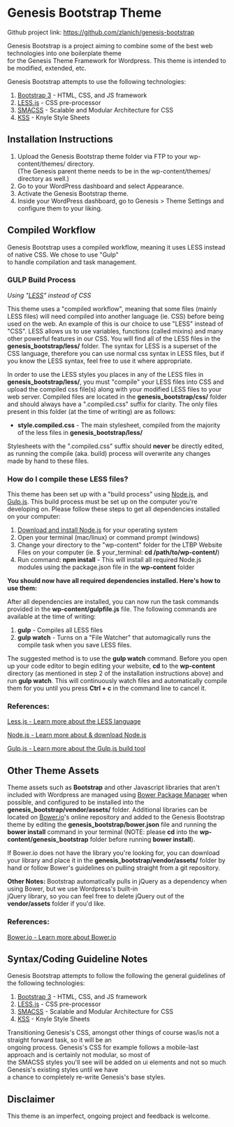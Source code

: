 # Genesis Bootstrap Theme

Github project link: https://github.com/zlanich/genesis-bootstrap

Genesis Bootstrap is a project aiming to combine some of the best web technologies into one boilerplate theme  
for the Genesis Theme Framework for Wordpress. This theme is intended to be modified, extended, etc.

Genesis Bootstrap attempts to use the following technologies:

1. [Bootstrap 3][bootstrap3] - HTML, CSS, and JS framework
2. [LESS.js][less] - CSS pre-processor
3. [SMACSS][smacss] - Scalable and Modular Architecture for CSS
4. [KSS][kss] - Knyle Style Sheets


## Installation Instructions

1. Upload the Genesis Bootstrap theme folder via FTP to your wp-content/themes/ directory.  
    (The Genesis parent theme needs to be in the wp-content/themes/ directory as well.)
2. Go to your WordPress dashboard and select Appearance.
3. Activate the Genesis Bootstrap theme.
4. Inside your WordPress dashboard, go to Genesis > Theme Settings and configure them to your liking.

## Compiled Workflow

Genesis Bootstrap uses a compiled workflow, meaning it uses LESS instead of native CSS. We chose to use "Gulp"   
to handle compilation and task management.

### GULP Build Process
*Using "[LESS][less]" instead of CSS*

This theme uses a "compiled workflow", meaning that some files (mainly LESS files) will need compiled into another
language (ie. CSS) before being used on the web. An example of this is our choice to use "LESS" instead of "CSS". LESS allows us
to use variables, functions (called mixins) and many other powerful features in our CSS. You will find all of the LESS
files in the **genesis_bootstrap/less/** folder. The syntax for LESS is a superset of the CSS language, therefore you can use
normal css syntax in LESS files, but if you know the LESS syntax, feel free to use it where appropriate.

In order to use the LESS styles you places in any of the LESS files in **genesis_bootstrap/less/**, you must "compile" your LESS
files into CSS and upload the compiled css file(s) along with your modified LESS files to your web server. Compiled
files are located in the **genesis_bootstrap/css/** folder and should always have a ".compiled.css" suffix for clarity. The only files present
in this folder (at the time of writing) are as follows:

* **style.compiled.css** - The main stylesheet, compiled from the majority of the less files in **genesis_bootstrap/less/**

Stylesheets with the ".compiled.css" suffix should **never** be directly edited, as running the compile (aka. build)
process will overwrite any changes made by hand to these files.

### How do I compile these LESS files?

This theme has been set up with a "build process" using [Node.js][node], and [Gulp.js][gulp]. This build process must
be set up on the computer you're developing on. Please follow these steps to get all dependencies installed on your
computer:

1. [Download and install Node.js][node] for your operating system
2. Open your terminal (mac/linux) or command prompt (windows)
3. Change your directory to the "wp-content" folder for the LTBP Website Files on your computer (ie. $ your_terminal: **cd /path/to/wp-content/**)
4. Run command: **npm install** - This will install all required Node.js modules using the package.json file in the **wp-content** folder

**You should now have all required dependencies installed. Here's how to use them:**

After all dependencies are installed, you can now run the task commands provided in the **wp-content/gulpfile.js** file.
The following commands are available at the time of writing:

1. **gulp** - Compiles all LESS files
2. **gulp watch** - Turns on a "File Watcher" that automagically runs the compile task when you save LESS files.

The suggested method is to use the **gulp watch** command. Before you open up your code editor to begin editing your
website, **cd** to the **wp-content** directory (as mentioned in step 2 of the installation instructions above) and run
**gulp watch**. This will continuously watch files and automatically compile them for you until you press **Ctrl + c** in
the command line to cancel it.

### References:
[Less.js - Learn more about the LESS language][less]

[Node.js - Learn more about & download Node.js][node]

[Gulp.js - Learn more about the Gulp.js build tool][gulp]

[less]: http://lesscss.org/ "Learn more about Less.js"
[node]: http://nodejs.org/download/ "Learn more about Node.js"
[gulp]: http://gulpjs.com/ "Learn more about Gulp.js"

## Other Theme Assets

Theme assets such as **Bootstrap** and other Javascript libraries that aren't included with Wordpress are managed using
[Bower Package Manager][bower] when possible, and configured to be installed into the **genesis_bootstrap/vendor/assets/** folder.
Additional libraries can be located on [Bower.io][bower]'s online repository and added to the Genesis Bootstrap theme by editing the
**genesis_bootstrap/bower.json** file and running the **bower install** command in your terminal (NOTE: please **cd** into
the **wp-content/genesis_bootstrap** folder before running **bower install**).

If Bower.io does not have the library you're looking for, you can download your library and place it in the **genesis_bootstrap/vendor/assets/**
folder by hand or follow Bower's guidelines on pulling straight from a git repository.

**Other Notes:** Bootstrap automatically pulls in jQuery as a dependency when using Bower, but we use Wordpress's built-in  
jQuery library, so you can feel free to delete jQuery out of the **vendor/assets** folder if you'd like.

### References:
[Bower.io - Learn more about Bower.io][bower]

[bower]: http://bower.io/ "Learn more about Bower Package Manager"

## Syntax/Coding Guideline Notes

Genesis Bootstrap attempts to follow the following the general guidelines of the following technologies:

1. [Bootstrap 3][bootstrap3] - HTML, CSS, and JS framework
2. [LESS.js][less] - CSS pre-processor
3. [SMACSS][smacss] - Scalable and Modular Architecture for CSS
4. [KSS][kss] - Knyle Style Sheets

Transitioning Genesis's CSS, amongst other things of course was/is not a straight forward task, so it will be an  
ongoing process. Genesis's CSS for example follows a mobile-last approach and is certainly not modular, so most of  
the SMACSS styles you'll see will be added on ui elements and not so much Genesis's existing styles until we have  
a chance to completely re-write Genesis's base styles.

[bootstrap3]: http://getbootstrap.com/ "Learn more about Bootstrap 3"
[less]: http://lesscss.org/ "Learn more about Less.js"
[smacss]: https://smacss.com/ "Learn more about SMACSS"
[kss]: http://warpspire.com/kss/ "Learn more about KSS"

## Disclaimer

This theme is an imperfect, ongoing project and feedback is welcome.